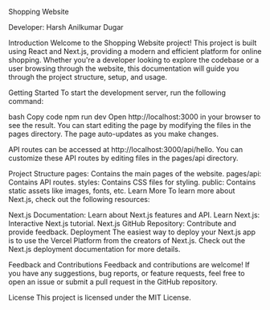 Shopping Website

Developer: Harsh Anilkumar Dugar

Introduction
Welcome to the Shopping Website project! This project is built using React and Next.js, providing a modern and efficient platform for online shopping. Whether you're a developer looking to explore the codebase or a user browsing through the website, this documentation will guide you through the project structure, setup, and usage.

Getting Started
To start the development server, run the following command:

bash
Copy code
npm run dev
Open http://localhost:3000 in your browser to see the result. You can start editing the page by modifying the files in the pages directory. The page auto-updates as you make changes.

API routes can be accessed at http://localhost:3000/api/hello. You can customize these API routes by editing files in the pages/api directory.

Project Structure
pages: Contains the main pages of the website.
pages/api: Contains API routes.
styles: Contains CSS files for styling.
public: Contains static assets like images, fonts, etc.
Learn More
To learn more about Next.js, check out the following resources:

Next.js Documentation: Learn about Next.js features and API.
Learn Next.js: Interactive Next.js tutorial.
Next.js GitHub Repository: Contribute and provide feedback.
Deployment
The easiest way to deploy your Next.js app is to use the Vercel Platform from the creators of Next.js. Check out the Next.js deployment documentation for more details.

Feedback and Contributions
Feedback and contributions are welcome! If you have any suggestions, bug reports, or feature requests, feel free to open an issue or submit a pull request in the GitHub repository.

License
This project is licensed under the MIT License.
